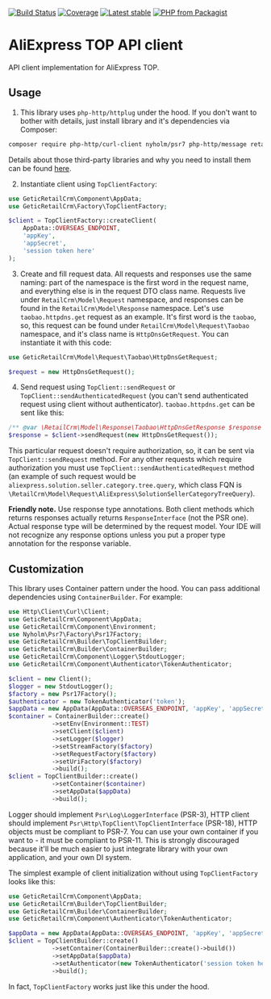 [![Build Status](https://github.com/retailcrm/aliexpress-top-client/workflows/ci/badge.svg)](https://github.com/retailcrm/aliexpress-top-client/actions)
[![Coverage](https://img.shields.io/codecov/c/gh/retailcrm/aliexpress-top-client/master.svg?logo=codecov)](https://codecov.io/gh/retailcrm/aliexpress-top-client)
[![Latest stable](https://img.shields.io/packagist/v/retailcrm/aliexpress-top-client.svg)](https://packagist.org/packages/retailcrm/aliexpress-top-client)
[![PHP from Packagist](https://img.shields.io/packagist/php-v/retailcrm/aliexpress-top-client.svg)](https://packagist.org/packages/retailcrm/aliexpress-top-client)

# AliExpress TOP API client
API client implementation for AliExpress TOP.

## Usage
1. This library uses `php-http/httplug` under the hood. If you don't want to bother with details, just install library and it's dependencies via Composer:
```sh
composer require php-http/curl-client nyholm/psr7 php-http/message retailcrm/aliexpress-top-client
```
Details about those third-party libraries and why you need to install them can be found [here](http://docs.php-http.org/en/latest/httplug/users.html).

2. Instantiate client using `TopClientFactory`:
```php
use GeticRetailCrm\Component\AppData;
use GeticRetailCrm\Factory\TopClientFactory;

$client = TopClientFactory::createClient(
    AppData::OVERSEAS_ENDPOINT,
    'appKey',
    'appSecret',
    'session token here'
);
```

3. Create and fill request data. All requests and responses use the same naming: part of the namespace is the first word in the request name, and everything else is in the request DTO class name. Requests live under `RetailCrm\Model\Request` namespace, and responses can be found in the `RetailCrm\Model\Response` namespace.
Let's use `taobao.httpdns.get` request as an example. It's first word is the `taobao`, so, this request can be found under `RetailCrm\Model\Request\Taobao` namespace, and it's class name is `HttpDnsGetRequest`. You can instantiate it with this code:
```php
use GeticRetailCrm\Model\Request\Taobao\HttpDnsGetRequest;

$request = new HttpDnsGetRequest();
```
4. Send request using `TopClient::sendRequest` or `TopClient::sendAuthenticatedRequest` (you can't send authenticated request using client without authenticator). `taobao.httpdns.get` can be sent like this:
```php
/** @var \RetailCrm\Model\Response\Taobao\HttpDnsGetResponse $response */
$response = $client->sendRequest(new HttpDnsGetRequest());
```
This particular request doesn't require authorization, so, it can be sent via `TopClient::sendRequest` method. For any other requests which require authorization you must use `TopClient::sendAuthenticatedRequest` method (an example of such request would be `aliexpress.solution.seller.category.tree.query`, which class FQN is `\RetailCrm\Model\Request\AliExpress\SolutionSellerCategoryTreeQuery`).

**Friendly note.** Use response type annotations. Both client methods which returns responses actually returns `ResponseInterface` (not the PSR one). Actual response type will be determined by the request model. Your IDE will not recognize any response options unless you put a proper type annotation for the response variable.

## Customization
This library uses Container pattern under the hood. You can pass additional dependencies using `ContainerBuilder`. For example:
```php
use Http\Client\Curl\Client;
use GeticRetailCrm\Component\AppData;
use GeticRetailCrm\Component\Environment;
use Nyholm\Psr7\Factory\Psr17Factory;
use GeticRetailCrm\Builder\TopClientBuilder;
use GeticRetailCrm\Builder\ContainerBuilder;
use GeticRetailCrm\Component\Logger\StdoutLogger;
use GeticRetailCrm\Component\Authenticator\TokenAuthenticator;

$client = new Client();
$logger = new StdoutLogger();
$factory = new Psr17Factory();
$authenticator = new TokenAuthenticator('token');
$appData = new AppData(AppData::OVERSEAS_ENDPOINT, 'appKey', 'appSecret');
$container = ContainerBuilder::create()
            ->setEnv(Environment::TEST)
            ->setClient($client)
            ->setLogger($logger)
            ->setStreamFactory($factory)
            ->setRequestFactory($factory)
            ->setUriFactory($factory)
            ->build();
$client = TopClientBuilder::create()
            ->setContainer($container)
            ->setAppData($appData)
            ->build();
```
Logger should implement `Psr\Log\LoggerInterface` (PSR-3), HTTP client should implement `Psr\Http\TopClient\TopClientInterface` (PSR-18), HTTP objects must be compliant to PSR-7.
You can use your own container if you want to - it must be compliant to PSR-11. This is strongly discouraged because it'll be much easier to just integrate library with your own application, and your own DI system.

The simplest example of client initialization without using `TopClientFactory` looks like this:
```php
use GeticRetailCrm\Component\AppData;
use GeticRetailCrm\Builder\TopClientBuilder;
use GeticRetailCrm\Builder\ContainerBuilder;
use GeticRetailCrm\Component\Authenticator\TokenAuthenticator;

$appData = new AppData(AppData::OVERSEAS_ENDPOINT, 'appKey', 'appSecret');
$client = TopClientBuilder::create()
            ->setContainer(ContainerBuilder::create()->build())
            ->setAppData($appData)
            ->setAuthenticator(new TokenAuthenticator('session token here'))
            ->build();
```
In fact, `TopClientFactory` works just like this under the hood.

